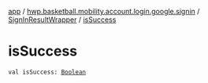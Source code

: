 [app](../../index.md) / [hwp.basketball.mobility.account.login.google.signin](../index.md) / [SignInResultWrapper](index.md) / [isSuccess](.)

# isSuccess

`val isSuccess: `[`Boolean`](https://kotlinlang.org/api/latest/jvm/stdlib/kotlin/-boolean/index.html)